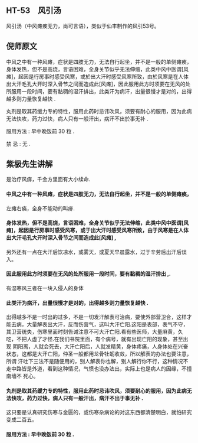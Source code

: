 ## HT-53　风引汤

风引汤（中风瘫痪无力，尚可言语），类似于仙丰制作的风引53号。

## 倪师原文

中风之中有一种风瘫，症状是四肢无力，无法自行起坐，并不是一般的单侧瘫痪，身体发热，但不是高烧，言语困难，全身关节似乎无法伸缩，此类中风中医谓[风瘫]，起因是行房事时感受风寒，或於出大汗时感受风寒所致，由於风寒是在人体出大汗毛孔大开时深入骨节之间而造成此[风瘫]，因此服用此方时须要在无风的处所服用一段时间，要有黏稠的湿汗排出，此类汗为病汗，出量很慢才是对的，出得越多则力量恢复越快 .

丸剂是取其药缓力专的特性，服用此药时忌讳吹风，须要有耐心的服用，因为此病无法快攻，药力过快，病人只有一般汗出，病汗不出於事无补 .

服用方法 : 早中晚饭前 30 粒 .

禁 忌 : 无 .

## 紫极先生讲解

是治疗风痱，千金方里面有大小续命.

#### 中风之中有一种风瘫，症状是四肢无力，无法自行起坐，并不是一般的单侧瘫痪，

左瘫右痪，全身不能动的叫痱.

#### 身体发热，但不是高烧，言语困难，全身关节似乎无法伸缩，此类中风中医谓[风瘫]，起因是行房事时感受风寒，或于出大汗时感受风寒所致，由于风寒是在人体出大汗毛孔大开时深入骨节之间而造成此[风瘫] ,

另外还有一点在大汗后饮凉水，或雾天，或夏天早晨露水，过于辛劳后出汗后误入。

#### 因此服用此方时须要在无风的处所服用一段时间，要有黏稠的湿汗排出 ,.

有湿寒风三者在一块入侵人的身体

#### 此类汗为病汗，出量很慢才是对的，出得越多则力量恢复越快 .

出得越多不是一时出的过多，不是一切发汗解表可治病，要使外部营卫合，这样才能去病，大量解表出大汗，反而伤营气，这叫大汗亡阳.这阳是表部，表气不守， 其卫营统失，伤寒里面时刻告诫注意不可大汗亡阳.看有些医师，大量麻黄，久吃，不把人虚了才怪.在我们书院里面，有个病号，就有出现亡阳的现象，甚至出现 阴阳离，人就会死去，大汗亡阳后，人就发精黄，身体疼痛，人身体处在兴奋状态，这都是大汗亡阳，仲圣一般都用龙骨牡蛎收敛，所以解表的办法也要注意，所谓 汗吐下三法不是随便用的，别人解表你也解，别人解行你不行，这种情况不走中路皆是外道，看到这种情况，气愤也没办法出，实际上也是病人的因缘，不撞南墙不 死心。

#### 丸剂是取其药缓力专的特性，服用此药时忌讳吹风，须要耐心的服用，因为此病无法快攻，药力过快，病人只有一般汗出，病汗不出于事无补 .

这只要是认真研究伤寒与金匮的，或伤寒杂病论的对这东西都清楚明白，就怕研究变成二百五。

#### 服用方法 : 早中晚饭前 30 粒 .